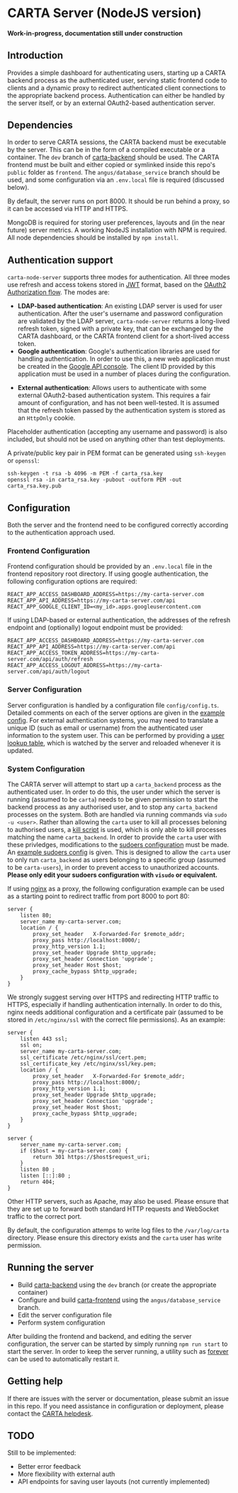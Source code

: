 # CARTA Server (NodeJS version)

#### Work-in-progress, documentation still under construction

## Introduction
Provides a simple dashboard for authenticating users, starting up a CARTA backend process as the authenticated user, serving static frontend code to clients and a dynamic proxy to redirect authenticated client connections to the appropriate backend process. Authentication can either be handled by the server itself, or by an external OAuth2-based authentication server.

## Dependencies
In order to serve CARTA sessions, the CARTA backend must be executable by the server. This can be in the form of a compiled executable or a container.
The `dev` branch of [carta-backend](https://github.com/CARTAvis/carta-backend) should be used. 
The CARTA frontend must be built and either copied or symlinked inside this repo's `public` folder as `frontend`. The `angus/database_service` branch should be used, and some configuration via an `.env.local` file is required (discussed below).

By default, the server runs on port 8000. It should be run behind a proxy, so it can be accessed via HTTP and HTTPS. 

MongoDB is required for storing user preferences, layouts and (in the near future) server metrics.
A working NodeJS installation with NPM is required. All node dependencies should be installed by `npm install`.

## Authentication support
`carta-node-server` supports three modes for authentication. All three modes use refresh and access tokens stored in [JWT](https://jwt.io/) format, based on the [OAuth2 Authorization flow](https://tools.ietf.org/html/rfc6749#section-1.3.1). The modes are:
- **LDAP-based authentication**: An existing LDAP server is used for user authentication. After the user's username and password configuration are validated by the LDAP server, `carta-node-server` returns a long-lived refresh token, signed with a private key, that can be exchanged by the CARTA dashboard, or the CARTA frontend client for a short-lived access token.
- **Google authentication**: Google's authentication libraries are used for handling authentication. In order to use this, a new web application must be created in the [Google API console](https://console.developers.google.com/apis/credentials). The client ID provided by this application must be used in a number of places during the configuration.
* **External authentication**: Allows users to authenticate with some external OAuth2-based authentication system. This requires a fair amount of configuration, and has not been well-tested. It is assumed that the refresh token passed by the authentication system is stored as an `HttpOnly` cookie.

Placeholder authentication (accepting any username and password) is also included, but should not be used on anything other than test deployments.

A private/public key pair in PEM format can be generated using `ssh-keygen` or `openssl`:
```shell script
ssh-keygen -t rsa -b 4096 -m PEM -f carta_rsa.key
openssl rsa -in carta_rsa.key -pubout -outform PEM -out carta_rsa.key.pub
```

## Configuration
Both the server and the frontend need to be configured correctly according to the authentication approach used.

### Frontend Configuration
Frontend configuration should be provided by an `.env.local` file in the frontend repository root directory. If using google authentication, the following configuration options are required:
```dotenv
REACT_APP_ACCESS_DASHBOARD_ADDRESS=https://my-carta-server.com
REACT_APP_API_ADDRESS=https://my-carta-server.com/api
REACT_APP_GOOGLE_CLIENT_ID=<my_id>.apps.googleusercontent.com
```
If using LDAP-based or external authentication, the addresses of the refresh endpoint and (optionally) logout endpoint must be provided:
```dotenv
REACT_APP_ACCESS_DASHBOARD_ADDRESS=https://my-carta-server.com
REACT_APP_API_ADDRESS=https://my-carta-server.com/api
REACT_APP_ACCESS_TOKEN_ADDRESS=https://my-carta-server.com/api/auth/refresh
REACT_APP_ACCESS_LOGOUT_ADDRESS=https://my-carta-server.com/api/auth/logout
```

### Server Configuration
Server configuration is handled by a configuration file `config/config.ts`. Detailed comments on each of the server options are given in the [example config](config/config.ts.stub). For external authentication systems, you may need to translate a unique ID (such as email or username) from the authenticated user information to the system user. This can be performed by providing a [user lookup table](config/usertable.txt.stub), which is watched by the server and reloaded whenever it is updated.

### System Configuration
The CARTA server will attempt to start up a `carta_backend` process as the authenticated user. In order to do this, the user under which the server is running (assumed to be `carta`) needs to be given permission to start the backend process as any authorised user, and to stop any `carta_backend` processes on the system. Both are handled via running commands via `sudo -u <user>`. Rather than allowing the `carta` user to kill all processes beloning to authorised users, a [kill script](scripts/kill_script.sh) is used, which is only able to kill processes matching the name `carta_backend`. In order to provide the `carta` user with these privledges, modifications to the [sudoers configuration](https://www.sudo.ws/man/1.9.0/sudoers.man.html) must be made. An [example sudoers config](config/example_sudoers_conf.stub) is given. This is designed to allow the `carta` user to only run `carta_backend` as users belonging to a specific group (assumed to be `carta-users`), in order to prevent access to unauthorized accounts. **Please only edit your sudoers configuration with `visudo` or equivalent.**

If using [nginx](https://www.nginx.com/) as a proxy, the following configuration example can be used as a starting point to redirect traffic from port 8000 to port 80:

```nginx
server {
    listen 80;
    server_name my-carta-server.com;
    location / {
        proxy_set_header   X-Forwarded-For $remote_addr;
        proxy_pass http://localhost:8000/;
        proxy_http_version 1.1;
        proxy_set_header Upgrade $http_upgrade;
        proxy_set_header Connection 'upgrade';
        proxy_set_header Host $host;
        proxy_cache_bypass $http_upgrade;
    }
}
```

We strongly suggest serving over HTTPS and redirecting HTTP traffic to HTTPS, especially if handling authentication internally. In order to do this, nginx needs additional configuration and a certificate pair (assumed to be stored in `/etc/nginx/ssl` with the correct file permissions). As an example:

```nginx
server {
    listen 443 ssl;
    ssl on;
    server_name my-carta-server.com;
    ssl_certificate /etc/nginx/ssl/cert.pem; 
    ssl_certificate_key /etc/nginx/ssl/key.pem;
    location / {
        proxy_set_header   X-Forwarded-For $remote_addr;
        proxy_pass http://localhost:8000/;
        proxy_http_version 1.1;
        proxy_set_header Upgrade $http_upgrade;
        proxy_set_header Connection 'upgrade';
        proxy_set_header Host $host;
        proxy_cache_bypass $http_upgrade;
    }
}

server {
    server_name my-carta-server.com;    
    if ($host = my-carta-server.com) {
        return 301 https://$host$request_uri;
    }
    listen 80 ;
    listen [::]:80 ;
    return 404;
}
```

Other HTTP servers, such as Apache, may also be used. Please ensure that they are set up to forward both standard HTTP requests and WebSocket traffic to the correct port.

By default, the configuration attemps to write log files to the `/var/log/carta` directory. Please ensure this directory exists and the `carta` user has write permission.

## Running the server
- Build [carta-backend](https://github.com/CARTAvis/carta-backend) using the `dev` branch (or create the appropriate container)
- Configure and build [carta-frontend](https://github.com/CARTAvis/carta-frontend) using the `angus/database_service` branch.
- Edit the server configuration file
- Perform system configuration

After building the frontend and backend, and editing the server configuration, the server can be started by simply running `npm run start` to start the server. In order to keep the server running, a utility such as [forever](https://github.com/foreversd/forever) can be used to automatically restart it.

## Getting help
If there are issues with the server or documentation, please submit an issue in this repo. If you need assistance in configuration or deployment, please contact the [CARTA helpdesk](mailto:carta_helpdesk@asiaa.sinica.edu.tw).

## TODO
Still to be implemented:
- Better error feedback
- More flexibility with external auth
- API endpoints for saving user layouts (not currently implemented)
